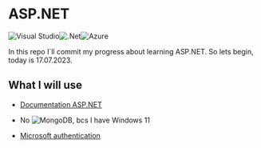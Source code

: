 # ASP.NET
![Visual Studio](https://img.shields.io/badge/Visual%20Studio-5C2D91.svg?style=for-the-badge&logo=visual-studio&logoColor=white)![.Net](https://img.shields.io/badge/.NET-5C2D91?style=for-the-badge&logo=.net&logoColor=white)![Azure](https://img.shields.io/badge/azure-%230072C6.svg?style=for-the-badge&logo=microsoftazure&logoColor=white)

In this repo I`ll commit my progress about learning ASP.NET. So lets begin, today is 17.07.2023.

## What I will use
- [Documentation ASP.NET](https://learn.microsoft.com/en-us/aspnet/core/?view=aspnetcore-7.0)

- No ![MongoDB](https://img.shields.io/badge/MongoDB-%234ea94b.svg?style=for-the-badge&logo=mongodb&logoColor=white), bcs I have Windows 11

- [Microsoft authentication](https://learn.microsoft.com/en-us/aspnet/core/security/authentication/social/?view=aspnetcore-7.0&tabs=visual-studio)
